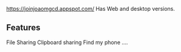 https://joinjoaomgcd.appspot.com/
Has Web and desktop versions.
## Features
 File Sharing
 Clipboard sharing
 Find my phone 
 ....